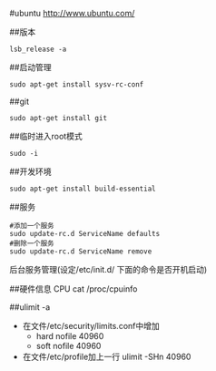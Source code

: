 #ubuntu
<http://www.ubuntu.com/>

##版本
```
lsb_release -a
```

##启动管理
```
sudo apt-get install sysv-rc-conf
```

##git 
``` 
sudo apt-get install git
```

##临时进入root模式
```
sudo -i
```

##开发环境
```
sudo apt-get install build-essential
```

##服务
```
#添加一个服务
sudo update-rc.d ServiceName defaults
#删除一个服务
sudo update-rc.d ServiceName remove
```

后台服务管理(设定/etc/init.d/ 下面的命令是否开机启动)  


##硬件信息
CPU   cat /proc/cpuinfo  


##ulimit -a
* 在文件/etc/security/limits.conf中增加  
  * hard nofile 40960
  * soft nofile 40960
* 在文件/etc/profile加上一行 ulimit -SHn 40960  